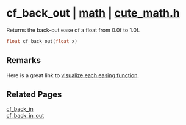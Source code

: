 # cf_back_out | [math](https://github.com/RandyGaul/cute_framework/blob/master/docs/math/README.md) | [cute_math.h](https://github.com/RandyGaul/cute_framework/blob/master/include/cute_math.h)

Returns the back-out ease of a float from 0.0f to 1.0f.

```cpp
float cf_back_out(float x)
```

## Remarks

Here is a great link to [visualize each easing function](https://easings.net/).

## Related Pages

[cf_back_in](https://github.com/RandyGaul/cute_framework/blob/master/docs/math/cf_back_in.md)  
[cf_back_in_out](https://github.com/RandyGaul/cute_framework/blob/master/docs/math/cf_back_in_out.md)  

